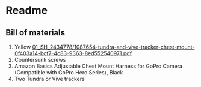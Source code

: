 # Readme

## Bill of materials

1. Yellow [01_SH_2434778/1087654-tundra-and-vive-tracker-chest-mount-0f403a14-bcf7-4c83-9363-8ed552540971.pdf](01_SH_2434778/1087654-tundra-and-vive-tracker-chest-mount-0f403a14-bcf7-4c83-9363-8ed552540971.pdf)
2. Countersunk screws
3. Amazon Basics Adjustable Chest Mount Harness for GoPro Camera (Compatible with GoPro Hero Series), Black
4. Two Tundra or Vive trackers
